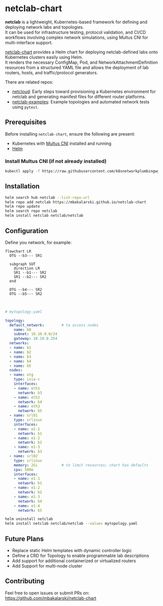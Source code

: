 # netclab-chart

**netclab** is a lightweight, Kubernetes-based framework for defining and deploying network labs and topologies.<br>
It can be used for infrastructure testing, protocol validation, and CI/CD workflows involving complex network simulations, using Multus CNI for multi-interface support.

[netclab-chart](https://github.com/mbakalarski/netclab-chart) provides a Helm chart for deploying netclab-defined labs onto Kubernetes clusters easily using Helm.<br> It renders the necessary ConfigMap, Pod, and NetworkAttachmentDefinition resources from a structured YAML file and allows the deployment of lab routers, hosts, and traffic/protocol generators.

There are related repos:
- [netcloud](https://github.com/mbakalarski/netclab): Early steps toward provisioning a Kubernetes environment for netclab and generating manifest files for different router platforms.
- [netclab-examples](https://github.com/mbakalarski/netclab-examples): Example topologies and automated network tests using `pytest`.


## Prerequisites

Before installing `netclab-chart`, ensure the following are present:

- Kubernetes with [Multus CNI](https://github.com/k8snetworkplumbingwg/multus-cni) installed and running
- [Helm](https://helm.sh/docs/intro/install/)

### Install Multus CNI (if not already installed)

```bash
kubectl apply -f https://raw.githubusercontent.com/k8snetworkplumbingwg/multus-cni/master/deployments/multus-daemonset-thick.yml
```

## Installation

```bash
helm search hub netclab --list-repo-url
helm repo add netclab https://mbakalarski.github.io/netclab-chart
helm repo update
helm search repo netclab
helm install netclab netclab/netclab
```

## Configuration

Define you network, for example:
<br>

```mermaid
flowchart LR
  OTG --b3--- SR1

  subgraph SUT
    direction LR
    SR1 --b1--- SR2
    SR1 --b2--- SR2
  end

  OTG --b4--- SR2
  OTG --b5--- SR2
```

<br>

```yaml
# mytopology.yaml

topology:
  default_network:        # to access nodes
    name: b0
    subnet: 10.10.0.0/24
    gateway: 10.10.0.254
  networks:
  - name: b1
  - name: b2
  - name: b3
  - name: b4
  - name: b5
  nodes:
  - name: otg
    type: ixia-c
    interfaces:
    - name: eth1
      network: b3
    - name: eth2
      network: b4
    - name: eth3
      network: b5
  - name: srl01
    type: srlinux
    interfaces:
    - name: e1-1
      network: b1
    - name: e1-2
      network: b2
    - name: e1-3
      network: b3
  - name: srl02
    type: srlinux
    memory: 2Gi           # to limit resources; chart has defaults
    cpu: 500m
    interfaces:
    - name: e1-1
      network: b1
    - name: e1-2
      network: b2
    - name: e1-3
      network: b4
    - name: e1-4
      network: b5
```


```bash
helm uninstall netclab
helm install netclab netclab/netclab --values mytopology.yaml
```


## Future Plans

- Replace static Helm templates with dynamic controller logic
- Define a CRD for Topology to enable programmable lab descriptions
- Add support for additional containerized or virtualized routers
- Add Support for multi-node cluster


## Contributing

Feel free to open issues or submit PRs on:
https://github.com/mbakalarski/netclab-chart
